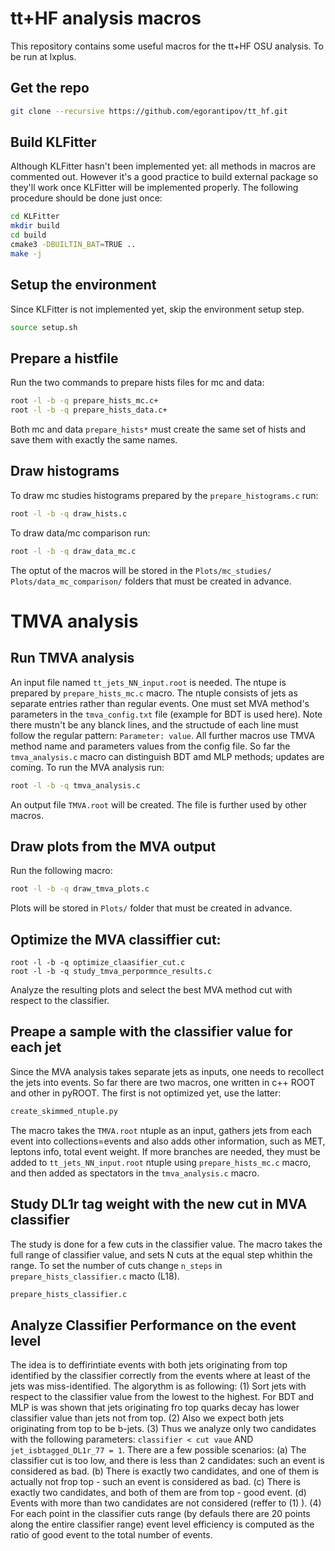 # tt+HF analysis macros
This repository contains some useful macros for the tt+HF OSU analysis. To be run at lxplus.

## Get the repo
```bash
git clone --recursive https://github.com/egorantipov/tt_hf.git
```

## Build KLFitter
Although KLFitter hasn't been implemented yet: all methods in macros are commented out. However it's a good practice to build external package so they'll work once KLFitter will be implemented properly. The following procedure should be done just once:
```bash
cd KLFitter
mkdir build
cd build
cmake3 -DBUILTIN_BAT=TRUE ..
make -j
```

## Setup the environment
Since KLFitter is not implemented yet, skip the environment setup step. 
```bash
source setup.sh
```

## Prepare a histfile
Run the two commands to prepare hists files for mc and data:
```bash
root -l -b -q prepare_hists_mc.c+
root -l -b -q prepare_hists_data.c+
```
Both mc and data `prepare_hists*` must create the same set of hists and save them with exactly the same names.

## Draw histograms
To draw mc studies histograms prepared by the `prepare_histograms.c` run:
```bash
root -l -b -q draw_hists.c
```
To draw data/mc comparison run:
```bash
root -l -b -q draw_data_mc.c
```
The optut of the macros will be stored in the `Plots/mc_studies/` `Plots/data_mc_comparison/` folders that must be created in advance.


# TMVA analysis

## Run TMVA analysis
An input file named `tt_jets_NN_input.root` is needed. The ntupe is prepared by `prepare_hists_mc.c` macro. The ntuple consists of jets as separate entries rather than regular events. One must set MVA method's parameters in the `tmva_config.txt` file (example for BDT is used here). Note there mustn't be any blanck lines, and the structude of each line must follow the regular pattern: `Parameter: value`. All further macros use TMVA method name and parameters values from the config file. So far the `tmva_analysis.c` macro can distinguish BDT amd MLP methods; updates are coming. To run the MVA analysis run:
```bash
root -l -b -q tmva_analysis.c
```
An output file `TMVA.root` will be created. The file is further used by other macros.

## Draw plots from the MVA output
Run the following macro:
```bash
root -l -b -q draw_tmva_plots.c
```
Plots will be stored in `Plots/` folder that must be created in advance.

## Optimize the MVA classiffier cut:
```bach
root -l -b -q optimize_claasifier_cut.c
root -l -b -q study_tmva_perpormnce_results.c
```
Analyze the resulting plots and select the best MVA method cut with respect to the classifier.

## Preape a sample with the classifier value for each jet
Since the MVA analysis takes separate jets as inputs, one needs to recollect the jets into events. So far there are two macros, one written in c++ ROOT and other in pyROOT. The first is not optimized yet, use the latter:
```bash
create_skimmed_ntuple.py
```
The macro takes the `TMVA.root` ntuple as an input, gathers jets from each event into collections=events and also adds other information, such as MET, leptons info, total event weight. If more branches are needed, they must be added to `tt_jets_NN_input.root` ntuple using `prepare_hists_mc.c` macro, and then added as spectators in the `tmva_analysis.c` macro.

## Study DL1r tag weight with the new cut in MVA classifier
The study is done for a few cuts in the classifier value. The macro takes the full range of classifier value, and sets N cuts at the equal step whithin the range. To set the number of cuts change `n_steps` in `prepare_hists_classifier.c` macto (L18). 
```bash
prepare_hists_classifier.c
```


## Analyze Classifier Performance on the event level
The idea is to deffirintiate events with both jets originating from top identified by the classifier correctly from the events where at least of the jets was miss-identified. The algorythm is as following: 
(1) Sort jets with respect to the classifier value from the lowest to the highest. For BDT and MLP is was shown that jets originating fro top quarks decay has lower classifier value than jets not from top. 
(2) Also we expect both jets originating from top to be b-jets. 
(3) Thus we analyze only two candidates with the following parameters: `classifier < cut vaue` AND `jet_isbtagged_DL1r_77 = 1`. There are a few possible scenarios:
   (a) The classifier cut is too low, and there is less than 2 candidates: such an event is considered as bad.
   (b) There is exactly two candidates, and one of them is actually not frop top - such an event is considered as bad.
   (c) There is exactly two candidates, and both of them are from top - good event.
   (d) Events with more than two candidates are not considered (reffer to (1) ).
(4) For each point in the classifier cuts range (by defauls there are 20 points along the entire classifier range) event level efficiency is computed as the ratio of good event to the total number of events. 